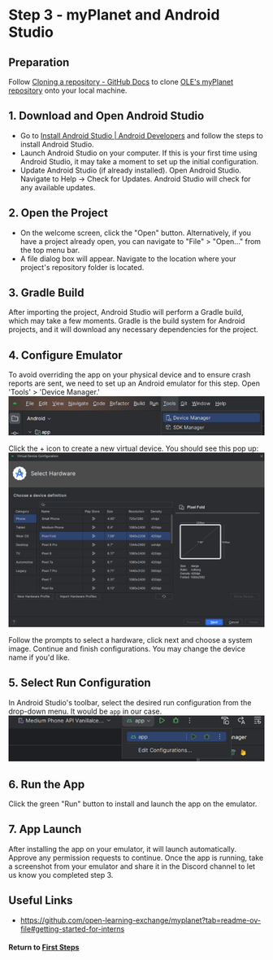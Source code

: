 # Step 3 - myPlanet and Android Studio

## Preparation

Follow [Cloning a repository - GitHub Docs](https://docs.github.com/en/repositories/creating-and-managing-repositories/cloning-a-repository) to clone [OLE's myPlanet repository](https://github.com/open-learning-exchange/myplanet) onto your local machine.

## 1. Download and Open Android Studio

- Go to [Install Android Studio | Android Developers](https://developer.android.com/studio/install) and follow the steps to install Android Studio.
- Launch Android Studio on your computer. If this is your first time using Android Studio, it may take a moment to set up the initial configuration.
- Update Android Studio (if already installed). Open Android Studio.
  Navigate to Help -> Check for Updates. Android Studio will check for any available updates.

## 2. Open the Project

- On the welcome screen, click the "Open" button. Alternatively, if you have a project already open, you can navigate to "File" > "Open..." from the top menu bar.
- A file dialog box will appear. Navigate to the location where your project's repository folder is located.

## 3. Gradle Build

After importing the project, Android Studio will perform a Gradle build, which may take a few moments. Gradle is the build system for Android projects, and it will download any necessary dependencies for the project.

## 4. Configure Emulator

To avoid overriding the app on your physical device and to ensure crash reports are sent, we need to set up an Android emulator for this step. Open 'Tools' > 'Device Manager.'   
![Device Manager](image/mi-device-manager-location.png)

Click the + icon to create a new virtual device. You should see this pop up:
![Virtual Device](image/mi-virtual-device-configuration.png)

Follow the prompts to select a hardware, click next and choose a system image. Continue and finish configurations. You may change the device name if you'd like.


## 5. Select Run Configuration

In Android Studio's toolbar, select the desired run configuration from the drop-down menu. It would be `app` in our case.
![Run Configuration](image/mi-app-run-configuration.png)

## 6. Run the App

Click the green "Run" button to install and launch the app on the emulator.

## 7. App Launch

After installing the app on your emulator, it will launch automatically. Approve any permission requests to continue. Once the app is running, take a screenshot from your emulator and share it in the Discord channel to let us know you completed step 3.

## Useful Links

- https://github.com/open-learning-exchange/myplanet?tab=readme-ov-file#getting-started-for-interns

#### Return to [First Steps](mi-10-steps.md#Step_3_-_Build_myPlanet_in_Android_Studio)
